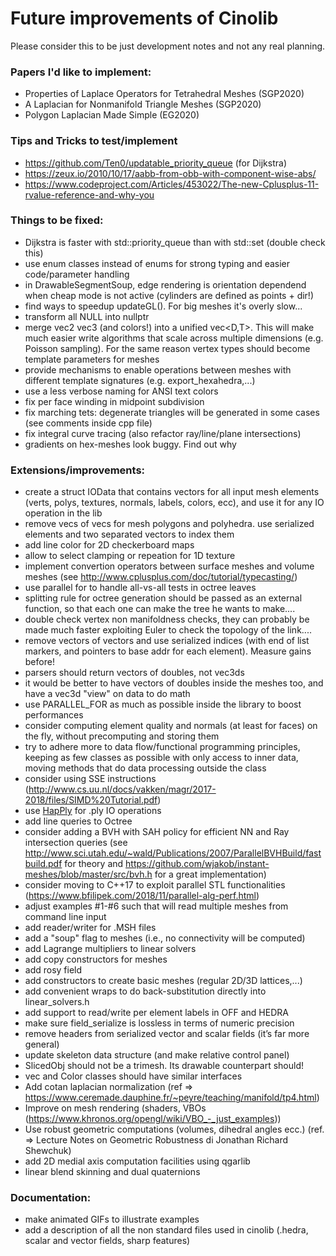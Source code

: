 # Future improvements of Cinolib
Please consider this to be just development notes and not any real planning.

### Papers I'd like to implement:
* Properties of Laplace Operators for Tetrahedral Meshes (SGP2020)
* A Laplacian for Nonmanifold Triangle Meshes (SGP2020)
* Polygon Laplacian Made Simple (EG2020)

### Tips and Tricks to test/implement
* https://github.com/Ten0/updatable_priority_queue (for Dijkstra)
* https://zeux.io/2010/10/17/aabb-from-obb-with-component-wise-abs/
* https://www.codeproject.com/Articles/453022/The-new-Cplusplus-11-rvalue-reference-and-why-you

### Things to be fixed:
* Dijkstra is faster with std::priority_queue than with std::set (double check this)
* use enum classes instead of enums for strong typing and easier code/parameter handling
* in DrawableSegmentSoup, edge rendering is orientation dependend when cheap mode is not active (cylinders are defined as points + dir!)
* find ways to speedup updateGL(). For big meshes it's overly slow...
* transform all NULL into nullptr
* merge vec2<T> vec3<T> (and colors!) into a unified vec<D,T>. This will make much easier write algorithms that scale across multiple dimensions (e.g. Poisson sampling). For the same reason vertex types should become template parameters for meshes
* provide mechanisms to enable operations between meshes with different template signatures (e.g. export_hexahedra,...)
* use a less verbose naming for ANSI text colors
* fix per face winding in midpoint subdivision
* fix marching tets: degenerate triangles will be generated in some cases (see comments inside cpp file)
* fix integral curve tracing (also refactor ray/line/plane intersections)
* gradients on hex-meshes look buggy. Find out why

### Extensions/improvements:
* create a struct IOData that contains vectors for all input mesh elements (verts, polys, textures, normals, labels, colors, ecc), and use it for any IO operation in the lib
* remove vecs of vecs for mesh polygons and polyhedra. use serialized elements and two separated vectors to index them
* add line color for 2D checkerboard maps
* allow to select clamping or repeation for 1D texture
* implement convertion operators between surface meshes and volume meshes (see http://www.cplusplus.com/doc/tutorial/typecasting/)
* use parallel for to handle all-vs-all tests in octree leaves
* splitting rule for octree generation should be passed as an external function, so that each one can make the tree he wants to make....
* double check vertex non manifoldness checks, they can probably be made much faster exploiting Euler to check the topology of the link....
* remove vectors of vectors and use serialized indices (with end of list markers, and pointers to base addr for each element). Measure gains before!
* parsers should return vectors of doubles, not vec3ds
* it would be better to have vectors of doubles inside the meshes too, and have a vec3d "view" on data to do math
* use PARALLEL_FOR as much as possible inside the library to boost performances
* consider computing element quality and normals (at least for faces) on the fly, without precomputing and storing them
* try to adhere more to data flow/functional programming principles, keeping as few classes as possible with only access to inner data, moving methods that do data processing outside the class
* consider using SSE instructions (http://www.cs.uu.nl/docs/vakken/magr/2017-2018/files/SIMD%20Tutorial.pdf)
* use [HapPly](https://github.com/nmwsharp/happly) for .ply IO operations
* add line queries to Octree
* consider adding a BVH with SAH policy for efficient NN and Ray intersection queries (see http://www.sci.utah.edu/~wald/Publications/2007/ParallelBVHBuild/fastbuild.pdf for theory and https://github.com/wjakob/instant-meshes/blob/master/src/bvh.h for a great implementation)
* consider moving to C++17 to exploit parallel STL functionalities (https://www.bfilipek.com/2018/11/parallel-alg-perf.html)
* adjust examples #1-#6 such that will read multiple meshes from command line input
* add reader/writer for .MSH files
* add a "soup" flag to meshes (i.e., no connectivity will be computed)
* add Lagrange multipliers to linear solvers
* add copy constructors for meshes
* add rosy field
* add constructors to create basic meshes (regular 2D/3D lattices,...)
* add convenient wraps to do back-substitution directly into linear_solvers.h
* add support to read/write per element labels in OFF and HEDRA
* make sure field_serialize is lossless in terms of numeric precision
* remove headers from serialized vector and scalar fields (it’s far more general)
* update skeleton data structure (and make relative control panel)
* SlicedObj should not be a trimesh. Its drawable counterpart should!
* vec and Color classes should have similar interfaces
* Add cotan laplacian  normalization
  (ref => https://www.ceremade.dauphine.fr/~peyre/teaching/manifold/tp4.html)
* Improve on mesh rendering (shaders, VBOs (https://www.khronos.org/opengl/wiki/VBO_-_just_examples))
* Use robust geometric computations (volumes, dihedral angles ecc.)
  (ref. => Lecture Notes on Geometric Robustness di Jonathan Richard Shewchuk)
* add 2D medial axis computation facilities using qgarlib
* linear blend skinning and dual quaternions

### Documentation:
* make animated GIFs to illustrate examples
* add a description of all the non standard files used in cinolib (.hedra, scalar and vector fields, sharp features)
